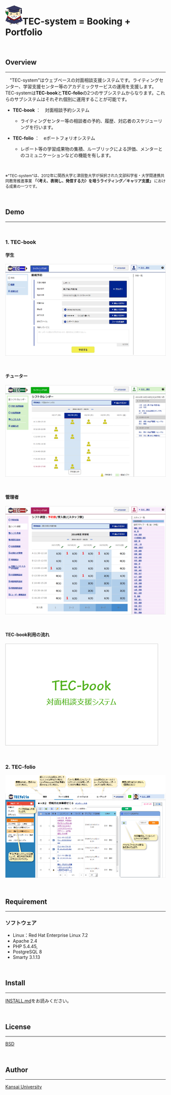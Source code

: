 # ![raikan](./images/raikan.png)TEC-system  = Booking + Portfolio

<br>

## Overview
---

　"TEC-system"はウェブベースの対面相談支援システムです。ライティングセンター、学習支援センター等のアカデミックサービスの運用を支援します。TEC-systemは**TEC-book**と**TEC-folio**の2つのサブシステムからなります。これらのサブシステムはそれぞれ個別に運用することが可能です。  
- **TEC-book** ：　対面相談予約システム
  - ライティングセンター等の相談者の予約、履歴、対応者のスケジューリングを行います。

- **TEC-folio** ：　eポートフォリオシステム
  - レポート等の学習成果物の集積、ルーブリックによる評価、メンターとのコミュニケーションなどの機能を有します。  

<br>

<span style="font-size:12px">※"TEC-system"は、2012年に関西大学と津田塾大学が採択された文部科学省・大学間連携共同教育推進事業 **「〈考え、表現し、発信する力〉を培うライティング／キャリア支援」** における成果の一つです。</span>

<br>

## Demo
---

<br>

### 1. TEC-book
#### 学生
![booking](./images/booking.png)

<br>

#### チューター
![tutor](./images/tutor.png)

<br>

#### 管理者
![admin](./images/admin.png)

<br>

#### TEC-book利用の流れ

![tecbook](./images/TECbook.gif)

<br>

### 2. TEC-folio

![portfolio](./images/portfolio.png)

<br>

## Requirement
---
### ソフトウェア
* Linux：Red Hat Enterprise Linux 7.2
* Apache 2.4
* PHP 5.4.45,
* PostgreSQL 8
* Smarty 3.1.13

<br>

## Install
---

[INSTALL.md](INSTALL.md)をお読みください。

<br>

## License
---

[BSD](LICENSE.txt)

<br>

## Author
---

[Kansai University](http://www.kansai-u.ac.jp/)
